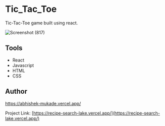 # Tic_Tac_Toe
Tic-Tac-Toe game built using react.

![Screenshot (817)](https://user-images.githubusercontent.com/87421921/149288856-ec93b710-d994-4551-84a2-c5969cbb69e6.png)

## Tools

- React
- Javascript
- HTML
- CSS
    
## Author
https://abhishek-mukade.vercel.app/

Project Link: [https://recipe-search-lake.vercel.app/](https://recipe-search-lake.vercel.app/)
